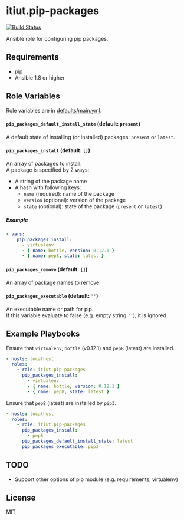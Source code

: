 itiut.pip-packages
=========

[![Build Status](https://travis-ci.org/itiut/ansible-role-pip-packages.svg?branch=master)](https://travis-ci.org/itiut/ansible-role-pip-packages)

Ansible role for configuring pip packages.

Requirements
------------

- pip
- Ansible 1.8 or higher

Role Variables
--------------

Role variables are in [defaults/main.yml](defaults/main.yml).

#### `pip_packages_default_install_state` (default: `present`)

A default state of installing (or installed) packages: `present` or `latest`.

#### `pip_packages_install` (default: `[]`)

An array of packages to install.  
A package is specified by 2 ways:
- A string of the package name
- A hash with following keys:
  - `name` (required): name of the package
  - `version` (optional): version of the package
  - `state` (optional): state of the package (`present` or `latest`)

##### Example

```yaml
- vars:
    pip_packages_install:
      - virtualenv
      - { name: bottle, version: 0.12.1 }
      - { name: pep8, state: latest }
```

#### `pip_packages_remove` (default: `[]`)

An array of package names to remove.

#### `pip_packages_executable` (default: `''`)

An executable name or path for pip.  
If this variable evaluate to false (e.g. empty string `''`), it is ignored.

Example Playbooks
----------------

Ensure that `virtualenv`, `bottle` (v0.12.1) and `pep8` (latest) are installed.

```yaml
- hosts: localhost
  roles:
    - role: itiut.pip-packages
      pip_packages_install:
        - virtualenv
        - { name: bottle, version: 0.12.1 }
        - { name: pep8, state: latest }
```

Ensure that `pep8` (latest) are installed by `pip3`.

```yaml
- hosts: localhost
  roles:
    - role: itiut.pip-packages
      pip_packages_install:
        - pep8
      pip_packages_default_install_state: latest
      pip_packages_executable: pip3
```

TODO
-------

- Support other options of pip module (e.g. requirements, virtualenv)

License
-------

MIT

